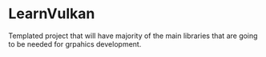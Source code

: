 # LearnVulkan
Templated project that will have majority of the main libraries that are going to be needed for grpahics development.
